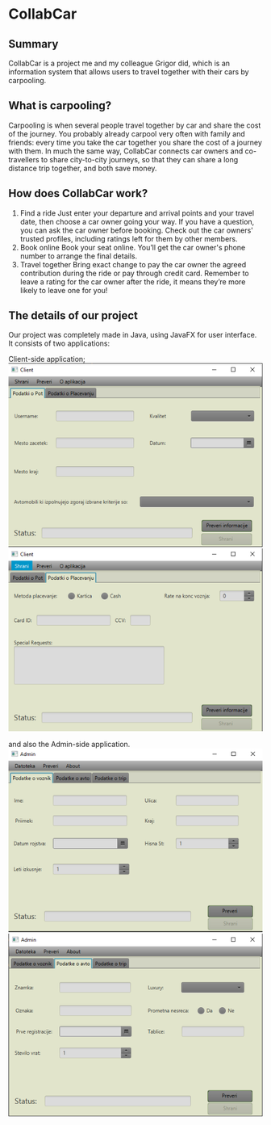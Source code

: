 # CollabCar

## Summary
CollabCar is a project me and my colleague Grigor did, which is an information system that allows users to travel together with their cars by carpooling. 

## What is carpooling?
Carpooling is when several people travel together by car and share the cost of the journey. You probably already carpool very often with family and friends: every time you take the car together you share the cost of a journey with them. In much the same way, CollabCar connects car owners and co-travellers to share city-to-city journeys, so that they can share a long distance trip together, and both save money.

## How does CollabCar work?
1. Find a ride
Just enter your departure and arrival points and your travel date, then choose a car owner going your way. If you have a question, you can ask the car owner before booking.
Check out the car owners' trusted profiles, including ratings left for them by other members. 
2. Book online
Book your seat online. You’ll get the car owner's phone number to arrange the final details.
3. Travel together
Bring exact change to pay the car owner the agreed contribution during the ride or pay through credit card.
Remember to leave a rating for the car owner after the ride, it means they’re more likely to leave one for you!

## The details of our project
Our project was completely made in Java, using JavaFX for user interface.
It consists of two applications:

Client-side application;
![Client Side 1](client1.png)
![Client Side 2](client2.png)

and also the Admin-side application.
![Admin Side 1](admin1.png)
![Admin Side 2](admin2.png)
